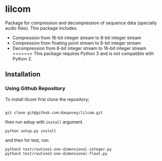 # lilcom


Package for compression and decompression of sequence data (specially audio files). This package includes:
* Compression from 16-bit integer stream to 8-bit integer stream
* Compression from floating point stream to 8-bit integer stream
* Decompression from 8-bit integer stream to 16-bit integer stream
=======
This package requires Python 3 and is not compatible with Python 2.

## Installation

### Using Github Repository
To install lilcom first clone the repository;
```

git clone git@github.com:danpovey/lilcom.git
```

then run setup with `install` argument.
```
python setup.py install
```

and then for test, run:

```
python3 test/routine1-one-dimensional-integer.py
python3 test/routine2-one-dimensional-float.py
```


